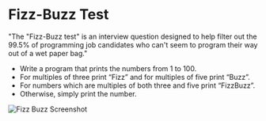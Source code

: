 # Fizz-Buzz Test
"The "Fizz-Buzz test" is an interview question designed to help filter out the 99.5% of programming job candidates who can't seem to program their way out of a wet paper bag."

- Write a program that prints the numbers from 1 to 100.
- For multiples of three print “Fizz” and for multiples of five print “Buzz”.
- For numbers which are multiples of both three and five print “FizzBuzz”.
- Otherwise, simply print the number.

![Fizz Buzz Screenshot](https://i.imgur.com/QOnip0e.png)
